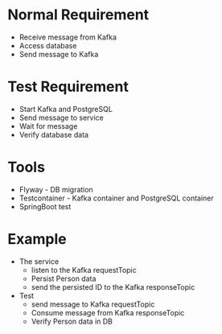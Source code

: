 # Normal Requirement
* Receive message from Kafka
* Access database
* Send message to Kafka

# Test Requirement
* Start Kafka and PostgreSQL
* Send message to service
* Wait for message
* Verify database data

# Tools
* Flyway - DB migration
* Testcontainer - Kafka container and PostgreSQL container
* SpringBoot test

# Example
* The service 
  * listen to the Kafka requestTopic
  * Persist Person data
  * send the persisted ID to the Kafka responseTopic
* Test
  * send message to Kafka requestTopic
  * Consume message from Kafka responseTopic
  * Verify Person data in DB
